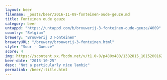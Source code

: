 ```yaml
---
layout: beer
filename: _posts/beer/2016-11-09-fonteinen-oude-geuze.md
title: Fonteinen oude geuze
category: beer
untappd: "https://untappd.com/b/brouwerij-3-fonteinen-oude-geuze/4009"
country: "Belgium"
brewery: "Brouwerij 3 Fonteinen"
breweryURL: "/brewery/brouwerij-3-fonteinen.html"
style: "Sour - Gueuze"
score: 4
img: https://scontent.xx.fbcdn.net/v/t1.0-0/p480x480/1382815_10152001621173745_208469765_n.jpg?oh=a268d57454c72eaf76d9848efd227d96&oe=59B1FD25
beer-date: "2013-10-25"
desc: "Not a particularly nice lambic"
permalink: /beer/:title.html
---
```

